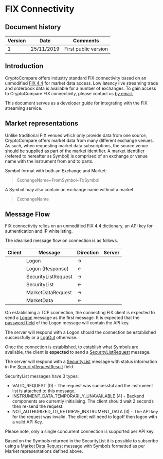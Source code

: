 # FIX Connectivity

## Document history

<table>
	<thead> 
		<tr>
			<th>Version</th>
			<th>Date</th>
			<th>Comments</th>
		</tr>
	</thead>
	<tbody>
		<tr>
			<td>1</td>
			<td>25/11/2019</td>
			<td>First public version</td>
		</tr>
	</tbody>
</table>

## Introduction
CryptoCompare offers industry standard FIX connectivity based on an unmodified [FIX 4.4](https://www.fixtrading.org/standards/fix-4-4/) for market data access. Low latency live streaming trade and orderbook data is available for a number of exchanges. To gain access to CryptoCompare FIX connectivity, please contact us [by email.](mailto:data@cryptocompare.com)

This document serves as a developer guide for integrating with the FIX streaming service.

## Market representations

Unlike traditional FIX venues which only provide data from one source, CryptoCompare offers market data from many different exchange venues. As such, when requesting market data subscriptions, the source venue should be supplied as part of the market identifier. A market identifier (refered to hereafter as Symbol) is comprised of an exchange or venue name with the instrument from and to parts.

Symbol format with both an Exchange and Market:
> ExchangeName\~FromSymbol\~ToSymbol

A Symbol may also contain an exchange name without a market.

> ExchangeName

## Message Flow

FIX connectivity relies on an unmodified FIX 4.4 dictionary, an API key for authentication and IP whitelisting.

The idealised message flow on connection is as follows.

| Client | Message | Direction | Server |
|---|---|---|---|
|| Logon | -> ||
|| Logon (Response) | <- ||
|| SecurityListRequest | -> ||
|| SecurityList | <- ||
|| MarketDataRequest | -> ||
|| MarketData | <- ||

On establishing a TCP connection, the connecting FIX client is expected to send a [Logon](https://www.onixs.biz/fix-dictionary/4.4/msgtype_a_65.html) message as the first message. It is expected that the [password field](https://www.onixs.biz/fix-dictionary/4.4/tagnum_554.html) of the Logon message will contain the API key.

The server will respond with a Logon should the connection be established successfully or a [LogOut](https://www.onixs.biz/fix-dictionary/4.4/msgType_5_5.html) otherwise.

Once the connection is established, to establish what Symbols are available, the client is **expected** to send a [SecurityListRequest](https://www.onixs.biz/fix-dictionary/4.4/msgtype_x_120.html) message. 

The server will respond with a [SecurityList](https://www.onixs.biz/fix-dictionary/4.4/msgType_y_121.html) message with status information in the [SecurityRequestResult](https://www.onixs.biz/fix-dictionary/4.4/tagNum_560.html) field.

SecurityList messages have 3 types:
* VALID_REQUEST (0) - The request was successful and the instrument list is attached to this message.
* INSTRUMENT_DATA_TEMPORARILY_UNAVAILABLE (4) - Backend components are currently initialising. The client should wait 2 seconds then re-send the request.
* NOT_AUTHORIZED_TO_RETRIEVE_INSTRUMENT_DATA (3) - The API key for the request was invalid. The client will need to logoff then logon with a valid API Key.

Please note, only a single concurrent connection is supported per API key.

Based on the Symbols returned in the SecurityList it is possible to subscribe using a [Market Data Request](https://www.onixs.biz/fix-dictionary/4.4/msgtype_v_86.html) message with Symbols formatted as per Market representations defined above.